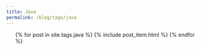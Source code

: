 ```yaml
---
title: Java
permalink: /blog/tags/java
---
```

<ul class="artlist hotsearch">
{% for post in site.tags.java %}
{% include post_item.html %}
{% endfor %}
</ul>